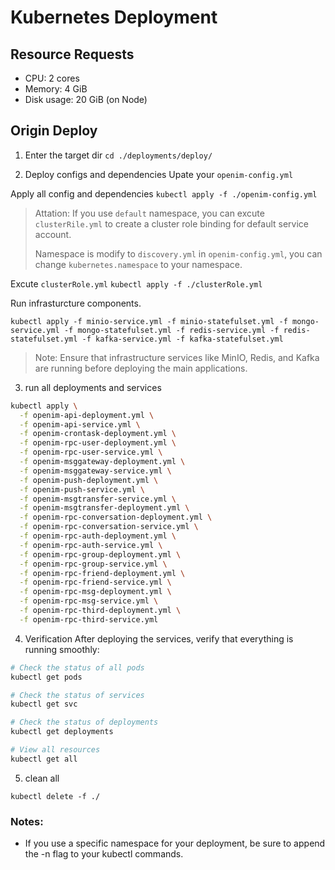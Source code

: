 # Kubernetes Deployment

## Resource Requests

- CPU: 2 cores
- Memory: 4 GiB
- Disk usage: 20 GiB (on Node)

## Origin Deploy

1. Enter the target dir
   `cd ./deployments/deploy/`

2. Deploy configs and dependencies
   Upate your `openim-config.yml`

Apply all config and dependencies
`kubectl apply -f ./openim-config.yml`

> Attation: If you use `default` namespace, you can excute `clusterRile.yml` to create a cluster role binding for default service account.
>
> Namespace is modify to `discovery.yml` in `openim-config.yml`, you can change `kubernetes.namespace` to your namespace.

Excute `clusterRole.yml`
`kubectl apply -f ./clusterRole.yml`

Run infrasturcture components.

`kubectl apply -f minio-service.yml -f minio-statefulset.yml -f mongo-service.yml -f mongo-statefulset.yml -f redis-service.yml -f redis-statefulset.yml -f kafka-service.yml -f kafka-statefulset.yml`

> Note: Ensure that infrastructure services like MinIO, Redis, and Kafka are running before deploying the main applications.

3. run all deployments and services

```bash
kubectl apply \
  -f openim-api-deployment.yml \
  -f openim-api-service.yml \
  -f openim-crontask-deployment.yml \
  -f openim-rpc-user-deployment.yml \
  -f openim-rpc-user-service.yml \
  -f openim-msggateway-deployment.yml \
  -f openim-msggateway-service.yml \
  -f openim-push-deployment.yml \
  -f openim-push-service.yml \
  -f openim-msgtransfer-service.yml \
  -f openim-msgtransfer-deployment.yml \
  -f openim-rpc-conversation-deployment.yml \
  -f openim-rpc-conversation-service.yml \
  -f openim-rpc-auth-deployment.yml \
  -f openim-rpc-auth-service.yml \
  -f openim-rpc-group-deployment.yml \
  -f openim-rpc-group-service.yml \
  -f openim-rpc-friend-deployment.yml \
  -f openim-rpc-friend-service.yml \
  -f openim-rpc-msg-deployment.yml \
  -f openim-rpc-msg-service.yml \
  -f openim-rpc-third-deployment.yml \
  -f openim-rpc-third-service.yml
```

4. Verification
   After deploying the services, verify that everything is running smoothly:

```bash
# Check the status of all pods
kubectl get pods

# Check the status of services
kubectl get svc

# Check the status of deployments
kubectl get deployments

# View all resources
kubectl get all
```

5. clean all

`kubectl delete -f ./`

### Notes:

- If you use a specific namespace for your deployment, be sure to append the -n <namespace> flag to your kubectl commands.
